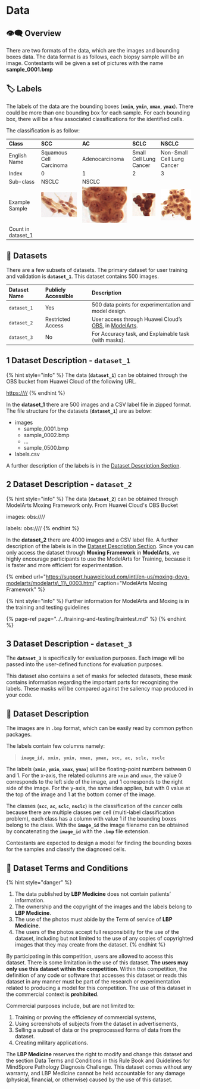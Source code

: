 # Data

## 👁🗨 Overview

There are two formats of the data, which are the images and bounding boxes data. The data format is as follows, each biopsy sample will be an image. Contestants will be given a set of pictures with the name **sample\_0001.bmp**

## 🏷 Labels

The labels of the data are the bounding boxes \(**`xmin`**, **`ymin`**, **`xmax`**, **`ymax`**\). There could be more than one bounding box for each sample. For each bounding box, there will be a few associated classifications for the identified cells.

The classification is as follow:

| **Class** | **SCC** | **AC** | **SCLC** | **NSCLC** |
| :--- | :--- | :--- | :--- | :--- |
| English Name | Squamous Cell Carcinoma | Adenocarcinoma | Small Cell Lung Cancer | Non-Small Cell Lung Cancer |
| Index | 0 | 1 | 2 | 3 |
| Sub-class | NSCLC | NSCLC |  |  |
| Example Sample | ![](../../.gitbook/assets/0%20%281%29.png) | ![](../../.gitbook/assets/1.png) | ![](../../.gitbook/assets/2%20%281%29.png) | ![](../../.gitbook/assets/3%20%281%29.png) |
| Count in dataset\_1 |  |  |  |  |

## 🏬 Datasets

There are a few subsets of datasets. The primary dataset for user training and validation is **`dataset_1`**. This dataset contains 500 images.

| **Dataset Name** | **Publicly Accessible** | **Description** |
| :--- | :--- | :--- |
| `dataset_1` | Yes | 500 data points for experimentation and model design. |
| `dataset_2` | Restricted Access | User access through Huawei Cloud’s [OBS](https://www.huaweicloud.com/en-us/product/obs.html), in [ModelArts](https://www.huaweicloud.com/intl/en-us/product/modelarts.html). |
| `dataset_3` | No | For Accuracy task, and Explainable task \(with masks\). |

## 1 Dataset Description  - `dataset_1`

{% hint style="info" %}
The data \(**`dataset_1`**\) can be obtained through the OBS bucket from Huawei Cloud of the following URL.

[https:////](https://google.com)
{% endhint %}

In the **dataset\_1** there are 500 images and a CSV label file in zipped format. The file structure for the datasets \(**`dataset_1`**\) are as below:

* images
  * sample\_0001.bmp
  * sample\_0002.bmp
  * …
  * sample\_0500.bmp
* labels.csv

A further description of the labels is in the [Dataset Description Section](data.md#dataset-description).

## 2 Dataset Description  - `dataset_2`

{% hint style="info" %}
The data \(**`dataset_2`**\) can be obtained through ModelArts Moxing Framework only. From Huawei Cloud's OBS Bucket

images: obs:////

labels: obs:////
{% endhint %}

In the **dataset\_2** there are 4000 images and a CSV label file. A further description of the labels is in the [Dataset Description Section](data.md#dataset-description). Since you can only access the dataset through **Moxing Framework** in **ModelArts**, we highly encourage participants to use the ModelArts for Training, because it is faster and more efficient for experimentation.

{% embed url="https://support.huaweicloud.com/intl/en-us/moxing-devg-modelarts/modelarts\_11\_0003.html" caption="ModelArts Moxing Framework" %}

{% hint style="info" %}
Further information for ModelArts and Moxing is in the training and testing guidelines

{% page-ref page="../../training-and-testing/traintest.md" %}
{% endhint %}

## 3 Dataset Description  - `dataset_3`

The **`dataset_3`** is specifically for evaluation purposes. Each image will be passed into the user-defined functions for evaluation purposes.

This dataset also contains a set of masks for selected datasets, these mask contains information regarding the important parts for recognizing the labels. These masks will be compared against the saliency map produced in your code.

## 🔢 Dataset Description

The images are in `.bmp` format, which can be easily read by common python packages.

The labels contain few columns namely:

> **`image_id, xmin, ymin, xmax, ymax, scc, ac, sclc, nsclc`**

The labels \(**`xmin`**, **`ymin`**, **`xmax`**, **`ymax`**\) will be floating-point numbers between 0 and 1. For the x-axis, the related columns are `xmin` and `xmax`, the value 0 corresponds to the left side of the image, and 1 corresponds to the right side of the image. For the y-axis, the same idea applies, but with 0 value at the top of the image and 1 at the bottom corner of the image.

The classes \(**`scc`**, **`ac`**, **`sclc`**, **`nsclc`**\) is the classification of the cancer cells because there are multiple classes per cell \(multi-label classification problem\), each class has a column with value 1 if the bounding boxes belong to the class. With the **`image_id`** the image filename can be obtained by concatenating the **`image_id`** with the **`.bmp`** file extension.

Contestants are expected to design a model for finding the bounding boxes for the samples and classify the diagnosed cells.

## 🔏 Dataset Terms and Conditions

{% hint style="danger" %}
1. The data published by **LBP Medicine** does not contain patients’ information.
2. The ownership and the copyright of the images and the labels belong to **LBP Medicine**.
3. The use of the photos must abide by the Term of service of **LBP Medicine**.
4. The users of the photos accept full responsibility for the use of the dataset, including but not limited to the use of any copies of copyrighted images that they may create from the dataset.
{% endhint %}

By participating in this competition, users are allowed to access this dataset. There is some limitation in the use of this dataset. **The users may only use this dataset within the competition**. Within this competition, the definition of any code or software that accesses this dataset or reads this dataset in any manner must be part of the research or experimentation related to producing a model for this competition. The use of this dataset in the commercial context is **prohibited**.

Commercial purposes include, but are not limited to:

1. Training or proving the efficiency of commercial systems,
2. Using screenshots of subjects from the dataset in advertisements,
3. Selling a subset of data or the preprocessed forms of data from the dataset.
4. Creating military applications.

The **LBP Medicine** reserves the right to modify and change this dataset and the section Data Terms and Conditions in this Rule Book and Guidelines for MindSpore Pathology Diagnosis Challenge. This dataset comes without any warranty, and LBP Medicine cannot be held accountable for any damage \(physical, financial, or otherwise\) caused by the use of this dataset.

